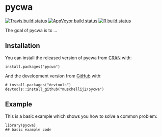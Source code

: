 
<!-- README.md is generated from README.Rmd. Please edit that file -->

pycwa
=====

<!-- badges: start -->

[![Travis build
status](https://travis-ci.com/muschellij2/pycwa.svg?branch=master)](https://travis-ci.com/muschellij2/pycwa)
[![AppVeyor build
status](https://ci.appveyor.com/api/projects/status/github/muschellij2/pycwa?branch=master&svg=true)](https://ci.appveyor.com/project/muschellij2/pycwa)
[![R build
status](https://github.com/muschellij2/pycwa/workflows/R-CMD-check/badge.svg)](https://github.com/muschellij2/pycwa/actions)
<!-- badges: end -->

The goal of pycwa is to …

Installation
------------

You can install the released version of pycwa from
[CRAN](https://CRAN.R-project.org) with:

    install.packages("pycwa")

And the development version from [GitHub](https://github.com/) with:

    # install.packages("devtools")
    devtools::install_github("muschellij2/pycwa")

Example
-------

This is a basic example which shows you how to solve a common problem:

    library(pycwa)
    ## basic example code
